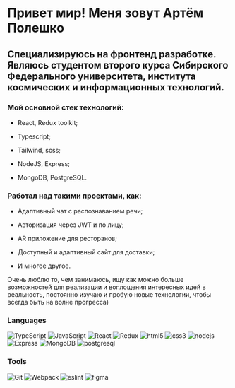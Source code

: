 # Привет мир! Меня зовут Артём Полешко

## Специализируюсь на фронтенд разработке. Являюсь студентом второго курса Сибирского Федерального университета, института космических и информационных технологий. 
### Мой основной стек технологий:

 - React, Redux toolkit;

 - Typescript;

 - Tailwind, scss;

 - NodeJS, Express;

 - MongoDB, PostgreSQL.

  ### Работал над такими проектами, как:

 - Адаптивный чат с распознаванием речи;

 - Авторизация через JWT и по лицу;

 - AR приложение для ресторанов;

 - Доступный и адаптивный сайт для доставки;

 - И многое другое.

Очень люблю то, чем занимаюсь, ищу как можно больше возможностей для реализации и воплощения интересных идей в реальность, постоянно изучаю и пробую новые технологии, чтобы всегда быть на волне прогресса)

### Languages

![TypeScript](https://img.shields.io/badge/-TypeScript-090909?style=for-the-badge&logo=TypeScript&logoColor=6296CC)
![JavaScript](https://img.shields.io/badge/-JavaScript-090909?style=for-the-badge&logo=JavaScript&logoColor=6296CC)
![React](https://img.shields.io/badge/-React-090909?style=for-the-badge&logo=React&logoColor=6296CC)
![Redux](https://img.shields.io/badge/-Redux-090909?style=for-the-badge&logo=Redux&logoColor=6296CC)
![html5](https://img.shields.io/badge/-html5-090909?style=for-the-badge&logo=html5&logoColor=6296CC)
![css3](https://img.shields.io/badge/-css3-090909?style=for-the-badge&logo=css3&logoColor=6296CC)
![nodejs](https://img.shields.io/badge/-nodejs-090909?style=for-the-badge&logo=nodedotjs&logoColor=6296CC)
![Express](https://img.shields.io/badge/-Express-090909?style=for-the-badge&logo=express&logoColor=6296CC)
![MongoDB](https://img.shields.io/badge/-MongoDB-090909?style=for-the-badge&logo=mongodb&logoColor=6296CC)
![postgresql](https://img.shields.io/badge/-postgresql-090909?style=for-the-badge&logo=postgresql&logoColor=6296CC)


### Tools
![Git](https://img.shields.io/badge/-Git-090909?style=for-the-badge&logo=git&logoColor=6296CC)
![Webpack](https://img.shields.io/badge/-Webpack-090909?style=for-the-badge&logo=webpack&logoColor=6296CC)
![eslint](https://img.shields.io/badge/-eslint-090909?style=for-the-badge&logo=eslint&logoColor=6296CC)
![figma](https://img.shields.io/badge/-figma-090909?style=for-the-badge&logo=figma&logoColor=6296CC)

